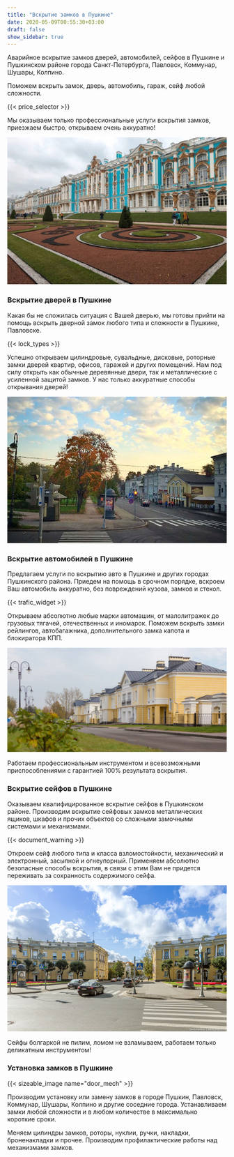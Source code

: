 ```yaml
---
title: "Вскрытие замков в Пушкине"
date: 2020-05-09T00:55:30+03:00
draft: false
show_sidebar: true
---
```


Аварийное вскрытие замков дверей, автомобилей, сейфов в Пушкине и Пушкинском районе города Санкт-Петербурга, Павловск, Коммунар, Шушары, Колпино. 

Поможем вскрыть замок, дверь, автомобиль, гараж, сейф любой сложности. 

{{< price_selector >}}

Мы оказываем только профессиональные услуги вскрытия замков, приезжаем быстро, открываем очень аккуратно!

![Вскрытие замков в Пушкине](Pushkin1.jpg)

### Вскрытие дверей в Пушкине

Какая бы не сложилась ситуация с Вашей дверью, мы готовы прийти на помощь вскрыть дверной замок любого типа и сложности в Пушкине, Павловске. 

{{< lock_types >}}

Успешно открываем цилиндровые, сувальдные, дисковые, роторные замки дверей квартир, офисов, гаражей и других помещений. Нам под силу открыть как обычные деревянные двери, так и металлические с усиленной защитой замков. У нас только аккуратные способы открывания дверей!

![Вскрытие замков в Пушкине](Pushkin2.jpg)

### Вскрытие автомобилей в Пушкине

Предлагаем услуги по вскрытию авто в Пушкине и других городах Пушкинского района. Приедем на помощь в срочном порядке, вскроем Ваш автомобиль аккуратно, без повреждений кузова, замков и стекол. 

{{< trafic_widget >}}

Открываем абсолютно любые марки автомашин, от малолитражек до грузовых тягачей, отечественных и иномарок. Поможем вскрыть замки рейлингов, автобагажника, дополнительного замка капота и блокиратора КПП. 

![Вскрытие замков в Пушкине](Pushkin3.jpg)

Работаем профессиональным инструментом и всевозможными приспособлениями с гарантией 100% результата вскрытия.

### Вскрытие сейфов в Пушкине

Оказываем квалифицированное вскрытие сейфов в Пушкинском районе. Производим вскрытие сейфовых замков металлических ящиков, шкафов и прочих объектов со сложными замочными системами и механизмами. 

{{< document_warning >}}

Откроем сейф любого типа и класса взломостойкости, механический и электронный, засыпной и огнеупорный. Применяем абсолютно безопасные способы вскрытия, в связи с этим Вам не придется переживать за сохранность содержимого сейфа. 

![Вскрытие замков в Пушкине](Pushkin4.jpg)

Сейфы болгаркой не пилим, ломом не взламываем, работаем только деликатным инструментом!

### Установка замков в Пушкине

{{< sizeable_image name="door_mech" >}}

Производим установку или замену замков в городе Пушкин, Павловск, Коммунар, Шушары, Колпино и другие соседние города. Устанавливаем замки любой сложности и в любом количестве  в максимально короткие сроки. 

Меняем цилиндры замков, роторы, нуклии, ручки, накладки, броненакладки и прочее. Производим профилактические работы над механизмами замков.